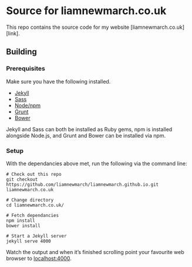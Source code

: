 # Source for liamnewmarch.co.uk

This repo contains the source code for my website [liamnewmarch.co.uk][link].


## Building

### Prerequisites

Make sure you have the following installed.

- [Jekyll][jekyll]
- [Sass][sass]
- [Node/npm][node]
- [Grunt][grunt]
- [Bower][bower]

Jekyll and Sass can both be installed as Ruby gems, npm is installed alongside Node.js, and Grunt and Bower can be installed via npm.


### Setup

With the dependancies above met, run the following via the command line:

```
# Check out this repo
git checkout https://github.com/liamnewmarch/liamnewmarch.github.io.git liamnewmarch.co.uk

# Change directory
cd liamnewmarch.co.uk/

# Fetch dependancies
npm install
bower install

# Start a Jekyll server
jekyll serve 4000
```

Watch the output and when it’s finished scrolling point your favourite web browser to [localhost:4000][local].


[site]: http://liamnewmarch.co.uk
[jekyll]: http://jekyllrb.com/
[sass]: http://sass-lang.com/install
[node]: http://nodejs.org/
[grunt]: http://gruntjs.com/getting-started
[bower]: http://bower.io/#install-bower
[local]: http://localhost:4000
